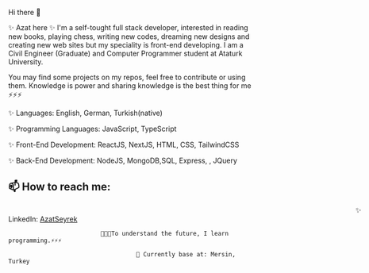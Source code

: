 Hi there 👋

✨ Azat here ✨ I'm a self-tought full stack developer, interested in reading new books, playing chess, writing new codes, dreaming new designs and creating new web sites but my speciality is front-end developing.
I am a Civil Engineer (Graduate) and Computer Programmer student at Ataturk University.

You may find some projects on my repos, feel free to contribute or using them. Knowledge is power and sharing knowledge is the best thing for me ⚡⚡⚡

✨ Languages: English, German, Turkish(native)

✨ Programming Languages: JavaScript, TypeScript

✨ Front-End Development:  ReactJS, NextJS, HTML, CSS, TailwindCSS

✨ Back-End Development: NodeJS, MongoDB,SQL, Express, , JQuery

## 📫 How to reach me: <br>

<span style="margin-left:50em;" >✨ LinkedIn:</span> <a href='https://www.linkedin.com/in/azatseyrek/'>AzatSeyrek</a>

                              🌱🌱🌱To understand the future, I learn programming.⚡⚡⚡
                                        
                                        📍 Currently base at: Mersin, Turkey


